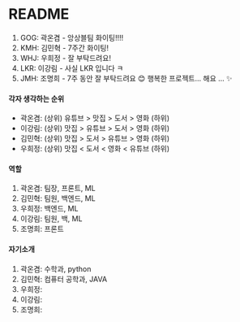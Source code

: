# README

1. GOG: 곽온겸 - 앙상블팀 화이팅!!!!
2. KMH: 김민혁 - 7주간 화이팅!
3. WHJ: 우희정 - 잘 부탁드려요!
4. LKR: 이강림 - 사실 LKR 입니다 ㅋ
5. JMH: 조명희 - 7주 동안 잘 부탁드려요 😊 행복한 프로젝트... 해요 ... ✨

#### 각자 생각하는 순위

- 곽온겸: (상위) 유튜브 > 맛집 > 도서 > 영화 (하위)
- 이강림: (상위) 맛집 > 유튜브 > 도서 > 영화 (하위)
- 김민혁: (상위) 맛집 > 도서 > 유튜브 > 영화 (하위)
- 우희정: (상위) 맛집 < 도서 < 영화 < 유튜브 (하위)

#### 역할

1. 곽온겸: 팀장, 프론트, ML
2. 김민혁: 팀원, 백엔드, ML
3. 우희정: 백엔드, ML
4. 이강림: 팀원, 백, ML
5. 조명희: 프론트

#### 자기소개

1. 곽온겸: 수학과, python
2. 김민혁: 컴퓨터 공학과, JAVA
3. 우희정:
4. 이강림:
5. 조명희: